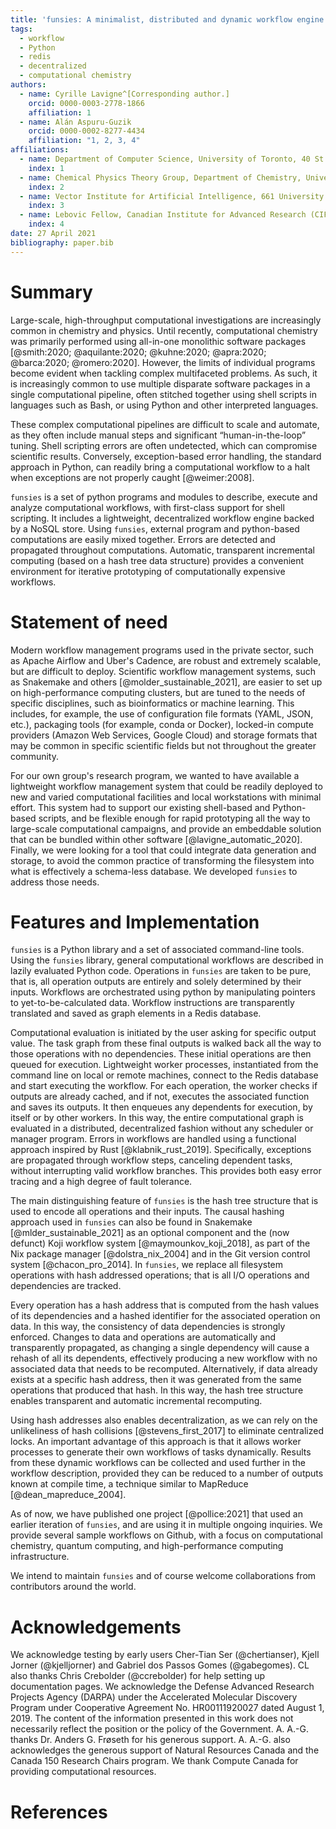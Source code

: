 ```yaml
---
title: 'funsies: A minimalist, distributed and dynamic workflow engine'
tags:
  - workflow
  - Python
  - redis
  - decentralized
  - computational chemistry
authors:
  - name: Cyrille Lavigne^[Corresponding author.]
    orcid: 0000-0003-2778-1866
    affiliation: 1
  - name: Alán Aspuru-Guzik
    orcid: 0000-0002-8277-4434
    affiliation: "1, 2, 3, 4"
affiliations:
  - name: Department of Computer Science, University of Toronto, 40 St. George St, Toronto, Ontario M5S 2E4, Canada
    index: 1
  - name: Chemical Physics Theory Group, Department of Chemistry, University of Toronto, 80 St. George St, Toronto, Ontario M5S 3H6, Canada
    index: 2
  - name: Vector Institute for Artificial Intelligence, 661 University Ave Suite 710, Toronto, Ontario M5G 1M1, Canada
    index: 3
  - name: Lebovic Fellow, Canadian Institute for Advanced Research (CIFAR), 661 University Ave, Toronto, Ontario M5G, Canada
    index: 4
date: 27 April 2021
bibliography: paper.bib
---
```


# Summary

Large-scale, high-throughput computational investigations are increasingly
common in chemistry and physics. Until recently, computational chemistry was
primarily performed using all-in-one monolithic software
packages [@smith:2020; @aquilante:2020; @kuhne:2020;
@apra:2020; @barca:2020; @romero:2020]. However, the
limits of individual programs become evident when tackling complex
multifaceted problems. As such, it is increasingly common to use multiple
disparate software packages in a single computational pipeline, 
 often stitched together using shell scripts in
languages such as Bash, or using Python and other interpreted languages.

These complex computational pipelines are difficult to scale and automate, as
they often include manual steps and significant “human-in-the-loop” tuning.
Shell scripting errors are often undetected, which can compromise
scientific results. Conversely, exception-based error handling, the standard
approach in Python, can readily bring a computational workflow to a halt when
exceptions are not properly caught [@weimer:2008].

`funsies` is a set of python programs and modules to describe, execute and
analyze computational workflows, with first-class support for shell scripting.
It includes a lightweight, decentralized workflow engine backed by a NoSQL
store. Using `funsies`, external program and python-based computations
are easily mixed together. Errors are detected and propagated throughout
computations. Automatic, transparent incremental computing (based on a hash
tree data structure) provides a convenient environment for iterative
prototyping of computationally expensive workflows.

# Statement of need


Modern workflow management programs used in the private sector, such as Apache
Airflow and Uber's Cadence, are robust and extremely scalable,
but are difficult to deploy. Scientific workflow management systems, such as
Snakemake and others [@molder_sustainable_2021], are easier to set up on
high-performance computing clusters, but are tuned to the needs of specific
disciplines, such as bioinformatics or machine learning. This includes, for
example, the use of configuration file formats (YAML, JSON, etc.), packaging
tools (for example, conda or Docker), locked-in compute providers (Amazon Web
Services, Google Cloud) and storage formats that may be common in specific
scientific fields but not throughout the greater community.

For our own group's research program, we wanted to have available a
lightweight workflow management system that could be readily deployed to new
and varied computational facilities and local workstations with minimal
effort. This system had to support our existing shell-based and Python-based
scripts, and be flexible enough for rapid prototyping all the way to
large-scale computational campaigns, and provide an embeddable solution that
can be bundled within other software [@lavigne_automatic_2020]. Finally, we
were looking for a tool that could integrate data generation and storage, to
avoid the common practice of transforming the filesystem into what is
effectively a schema-less database. We developed `funsies` to address those
needs.


# Features and Implementation

`funsies` is a Python library and a set of associated command-line tools.
Using the `funsies` library, general computational workflows are described in
lazily evaluated Python code. Operations in `funsies` are taken to be pure,
that is, all operation outputs are entirely and solely determined by their
inputs. Workflows are orchestrated using python by manipulating pointers to
yet-to-be-calculated data. Workflow instructions are transparently translated
and saved as graph elements in a Redis database.

Computational evaluation is initiated by the user asking for specific output
value. The task graph from these final outputs is walked back all the way to
those operations with no dependencies. These initial operations are then
queued for execution. Lightweight worker processes, instantiated from the
command line on local or remote machines, connect to the Redis database and
start executing the workflow. For each operation, the worker checks if outputs
are already cached, and if not, executes the associated function and saves its
outputs. It then enqueues any dependents for execution, by itself or by other
workers. In this way, the entire computational graph is evaluated in a
distributed, decentralized fashion without any scheduler or manager program.
Errors in workflows are handled using a functional approach inspired by Rust
[@klabnik_rust_2019]. Specifically, exceptions are propagated through workflow
steps, canceling dependent tasks, without interrupting valid workflow
branches. This provides both easy error tracing and a high degree of fault
tolerance.


The main distinguishing feature of `funsies` is the hash tree structure that
is used to encode all operations and their inputs. The causal hashing approach
used in `funsies` can also be found in Snakemake [@mlder_sustainable_2021] as
an optional component and the (now defunct) Koji workflow
system [@maymounkov_koji_2018], as part of the Nix package
manager [@dolstra_nix_2004] and in the Git version control
system [@chacon_pro_2014]. In `funsies`, we replace all filesystem operations
with hash addressed operations; that is all I/O operations and dependencies
are tracked.

Every operation has a hash address that is computed from the hash values of
its dependencies and a hashed identifier for the associated operation on data.
In this way, the consistency of data dependencies is strongly enforced.
Changes to data and operations are automatically and transparently propagated,
as changing a single dependency will cause a rehash of all its dependents,
effectively producing a new workflow with no associated data that needs to be
recomputed. Alternatively, if data already exists at a specific hash address,
then it was generated from the same operations that produced that hash. In
this way, the hash tree structure enables transparent and automatic
incremental recomputing. 

Using hash addresses also enables decentralization, as we can rely on the
unlikeliness of hash collisions [@stevens_first_2017] to eliminate centralized
locks. An important advantage of this approach is that it allows worker
processes to generate their own workflows of tasks dynamically. Results from
these dynamic workflows can be collected and used further in the workflow
description, provided they can be reduced to a number of outputs known at
compile time, a technique similar to MapReduce [@dean_mapreduce_2004].

As of now, we have published one project [@pollice:2021] that used an earlier
iteration of `funsies`, and are using it in multiple ongoing inquiries. We
provide several sample workflows on Github, with a focus on computational
chemistry, quantum computing, and high-performance computing infrastructure.

We intend to maintain `funsies` and of course welcome collaborations from
contributors around the world.


# Acknowledgements

We acknowledge testing by early users Cher-Tian Ser (@chertianser), Kjell
Jorner (@kjelljorner) and Gabriel dos Passos Gomes (@gabegomes). CL also
thanks Chris Crebolder (@ccrebolder) for help setting up documentation pages.
We acknowledge the Defense Advanced Research Projects Agency (DARPA) under the
Accelerated Molecular Discovery Program under Cooperative Agreement No.
HR00111920027 dated August 1, 2019. The content of the information presented
in this work does not necessarily reflect the position or the policy of the
Government. A. A.-G. thanks Dr. Anders G. Frøseth for his generous support. A.
A.-G. also acknowledges the generous support of Natural Resources Canada and
the Canada 150 Research Chairs program. We thank Compute Canada for providing
computational resources.

# References
